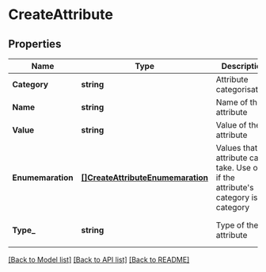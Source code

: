 # CreateAttribute

## Properties
Name | Type | Description | Notes
------------ | ------------- | ------------- | -------------
**Category** | **string** | Attribute categorisation. | [default to null]
**Name** | **string** | Name of the attribute | [default to null]
**Value** | **string** | Value of the attribute | [default to null]
**Enumemaration** | [**[]CreateAttributeEnumemaration**](CreateAttributeEnumemaration.md) | Values that the attribute can take. Use only if the attribute&#39;s category is category | [optional] [default to null]
**Type_** | **string** | Type of the attribute | [optional] [default to null]

[[Back to Model list]](../README.md#documentation-for-models) [[Back to API list]](../README.md#documentation-for-api-endpoints) [[Back to README]](../README.md)


